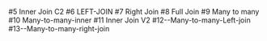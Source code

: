 #5 Inner Join C2
#6 LEFT-JOIN
#7 Right Join
#8 Full Join
#9 Many to many
#10 Many-to-many-inner
#11 Inner Join V2
#12--Many-to-many-Left-join
#13--Many-to-many-right-join